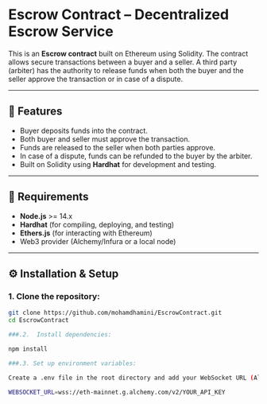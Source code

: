 # Escrow Contract – Decentralized Escrow Service

This is an **Escrow contract** built on Ethereum using Solidity. The contract allows secure transactions between a buyer and a seller. A third party (arbiter) has the authority to release funds when both the buyer and the seller approve the transaction or in case of a dispute.

---

## 🚀 Features

- Buyer deposits funds into the contract.
- Both buyer and seller must approve the transaction.
- Funds are released to the seller when both parties approve.
- In case of a dispute, funds can be refunded to the buyer by the arbiter.
- Built on Solidity using **Hardhat** for development and testing.

---

## 🧰 Requirements

- **Node.js** >= 14.x
- **Hardhat** (for compiling, deploying, and testing)
- **Ethers.js** (for interacting with Ethereum)
- Web3 provider (Alchemy/Infura or a local node)

---

## ⚙️ Installation & Setup

### 1. Clone the repository:

```bash
git clone https://github.com/mohamdhamini/EscrowContract.git
cd EscrowContract

###.2.  Install dependencies:

npm install

###.3. Set up environment variables:

Create a .env file in the root directory and add your WebSocket URL (Alchemy/Infura):

WEBSOCKET_URL=wss://eth-mainnet.g.alchemy.com/v2/YOUR_API_KEY


